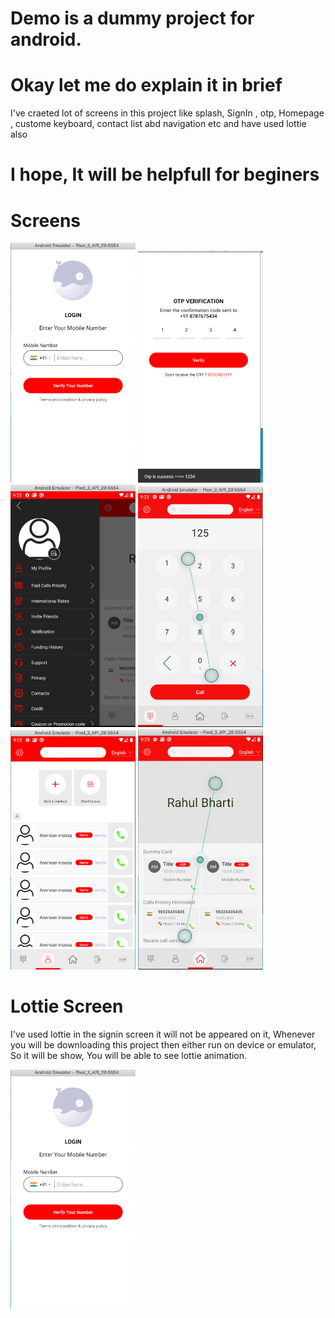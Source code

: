 # Demo is a dummy project for android.

# Okay let me do explain it in **brief**
I've craeted lot of screens in this project like splash, SignIn , otp, Homepage , custome keyboard, contact list abd navigation etc and have used lottie also

# I hope, It will be helpfull for beginers

# Screens

<img src="gifs/5.png" alt="Sponsor Button" width="200"/>   <img src="gifs/6.png" alt="Sponsor Button"  width="200"/>   <img src="gifs/4.png" alt="Sponsor Button"  width="200"/>
 <img src="gifs/3.png" alt="Sponsor Button"  width="200"/>  <img src="gifs/2.png" alt="Sponsor Button"  width="200"/>  <img src="gifs/1.png" alt="Sponsor Button"  width="200"/>


# Lottie Screen
I've used lottie in the signin screen it will not be appeared on it, Whenever you will be downloading this project then either run on device or emulator,
So it will be show, You will be able to see lottie animation.

<img src="gifs/5.png" alt="Sponsor Button" width="200"/> 

